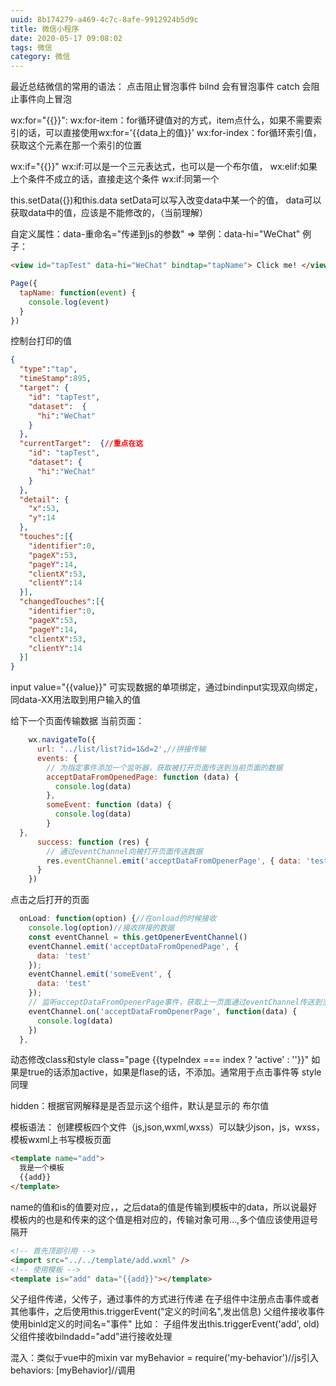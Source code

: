 ```yaml
---
uuid: 8b174279-a469-4c7c-8afe-9912924b5d9c
title: 微信小程序
date: 2020-05-17 09:08:02
tags: 微信
category: 微信
---
```


最近总结微信的常用的语法：
点击阻止冒泡事件
bilnd 会有冒泡事件
catch 会阻止事件向上冒泡

wx:for="{{}}":
wx:for-item：for循环键值对的方式，item点什么，如果不需要索引的话，可以直接使用wx:for='{{data上的值}}'
wx:for-index：for循环索引值，获取这个元素在那一个索引的位置

wx:if="{{}}"
wx:if:可以是一个三元表达式，也可以是一个布尔值，
wx:elif:如果上个条件不成立的话，直接走这个条件
wx:if:同第一个

this.setData({})和this.data
setData可以写入改变data中某一个的值，
data可以获取data中的值，应该是不能修改的，（当前理解）

自定义属性：data-重命名="传递到js的参数" => 举例：data-hi="WeChat"
例子：
```html
<view id="tapTest" data-hi="WeChat" bindtap="tapName"> Click me! </view>
```

```js
Page({
  tapName: function(event) {
    console.log(event)
  }
})
```
控制台打印的值
```json
{
  "type":"tap",
  "timeStamp":895,
  "target": {
    "id": "tapTest",
    "dataset":  {
      "hi":"WeChat"
    }
  },
  "currentTarget":  {//重点在这
    "id": "tapTest",
    "dataset": {
      "hi":"WeChat"
    }
  },
  "detail": {
    "x":53,
    "y":14
  },
  "touches":[{
    "identifier":0,
    "pageX":53,
    "pageY":14,
    "clientX":53,
    "clientY":14
  }],
  "changedTouches":[{
    "identifier":0,
    "pageX":53,
    "pageY":14,
    "clientX":53,
    "clientY":14
  }]
}
```

input value="{{value}}"
可实现数据的单项绑定，通过bindinput实现双向绑定，同data-XX用法取到用户输入的值

给下一个页面传输数据
当前页面：
```js
    wx.navigateTo({
      url: '../list/list?id=1&d=2',//拼接传输
      events: {
        // 为指定事件添加一个监听器，获取被打开页面传送到当前页面的数据
        acceptDataFromOpenedPage: function (data) {
          console.log(data)
        },
        someEvent: function (data) {
          console.log(data)
        }
  },
      success: function (res) {
        // 通过eventChannel向被打开页面传送数据
        res.eventChannel.emit('acceptDataFromOpenerPage', { data: 'test' })
      }
    })
```
点击之后打开的页面
```js
  onLoad: function(option) {//在onload的时候接收
    console.log(option)//接收拼接的数据
    const eventChannel = this.getOpenerEventChannel()
    eventChannel.emit('acceptDataFromOpenedPage', {
      data: 'test'
    });
    eventChannel.emit('someEvent', {
      data: 'test'
    });
    // 监听acceptDataFromOpenerPage事件，获取上一页面通过eventChannel传送到当前页面的数据
    eventChannel.on('acceptDataFromOpenerPage', function(data) {
      console.log(data)
    })
  },
```

动态修改class和style
class="page {{typeIndex === index ? 'active' : ''}}"  如果是true的话添加active，如果是flase的话，不添加。通常用于点击事件等
style同理

hidden：根据官网解释是是否显示这个组件，默认是显示的  布尔值

模板语法：
创建模板四个文件（js,json,wxml,wxss）可以缺少json，js，wxss，模板wxml上书写模板页面
```html
<template name="add">
  我是一个模板
  {{add}}
</template>
```
name的值和is的值要对应，，之后data的值是传输到模板中的data，所以说最好模板内的也是和传来的这个值是相对应的，传输对象可用...,多个值应该使用逗号隔开
```html
<!-- 首先顶部引用 -->
<import src="../../template/add.wxml" />
<!-- 使用模板 -->
<template is="add" data="{{add}}"></template>
```

父子组件传递，父传子，通过事件的方式进行传递
在子组件中注册点击事件或者其他事件，之后使用this.triggerEvent("定义的时间名",发出信息)
父组件接收事件使用binld定义的时间名="事件"
比如：
子组件发出this.triggerEvent('add', old)
父组件接收bilndadd="add"进行接收处理

混入：类似于vue中的mixin
var myBehavior = require('my-behavior')//js引入
behaviors: [myBehavior]//调用
